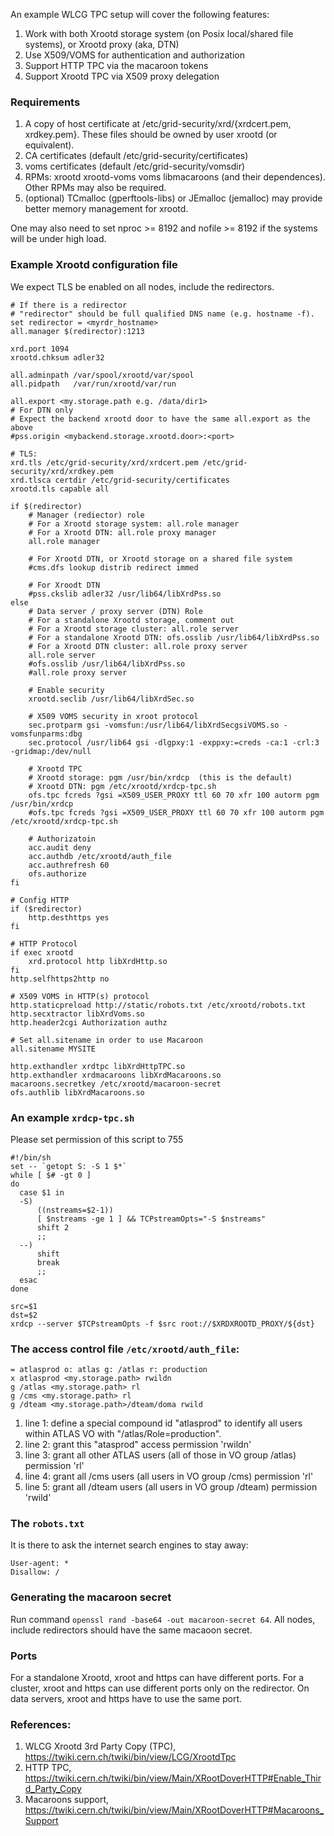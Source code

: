 An example WLCG TPC setup will cover the following features:

1. Work with both Xrootd storage system (on Posix local/shared file systems), or Xrootd proxy (aka, DTN)
1. Use X509/VOMS for authentication and authorization
1. Support HTTP TPC via the macaroon tokens
1. Support Xrootd TPC via X509 proxy delegation

### Requirements
1. A copy of host certificate at /etc/grid-security/xrd/{xrdcert.pem, xrdkey.pem}. These 
files should be owned by user xrootd (or equivalent). 
1. CA certificates (default /etc/grid-security/certificates)
1. voms certificates (default /etc/grid-security/vomsdir)
1. RPMs: xrootd xrootd-voms voms libmacaroons (and their dependences). Other RPMs may also be required.
1. (optional) TCmalloc (gperftools-libs) or JEmalloc (jemalloc) may provide better memory management for xrootd.

One may also need to set nproc >= 8192 and nofile >= 8192 if the systems will be under high load.

### Example Xrootd configuration file
We expect TLS be enabled on all nodes, include the redirectors.
```
# If there is a redirector
# "redirector" should be full qualified DNS name (e.g. hostname -f). 
set redirector = <myrdr_hostname>
all.manager $(redirector):1213

xrd.port 1094
xrootd.chksum adler32

all.adminpath /var/spool/xrootd/var/spool
all.pidpath   /var/run/xrootd/var/run

all.export <my.storage.path e.g. /data/dir1>
# For DTN only
# Expect the backend xrootd door to have the same all.export as the above
#pss.origin <mybackend.storage.xrootd.door>:<port>

# TLS:
xrd.tls /etc/grid-security/xrd/xrdcert.pem /etc/grid-security/xrd/xrdkey.pem
xrd.tlsca certdir /etc/grid-security/certificates
xrootd.tls capable all

if $(redirector)
    # Manager (rediector) role
    # For a Xrootd storage system: all.role manager
    # For a Xrootd DTN: all.role proxy manager
    all.role manager

    # For Xrootd DTN, or Xrootd storage on a shared file system
    #cms.dfs lookup distrib redirect immed

    # For Xroodt DTN
    #pss.ckslib adler32 /usr/lib64/libXrdPss.so
else
    # Data server / proxy server (DTN) Role
    # For a standalone Xrootd storage, comment out
    # For a Xrootd storage cluster: all.role server
    # For a standalone Xrootd DTN: ofs.osslib /usr/lib64/libXrdPss.so
    # For a Xrootd DTN cluster: all.role proxy server
    all.role server
    #ofs.osslib /usr/lib64/libXrdPss.so
    #all.role proxy server

    # Enable security
    xrootd.seclib /usr/lib64/libXrdSec.so

    # X509 VOMS security in xroot protocol
    sec.protparm gsi -vomsfun:/usr/lib64/libXrdSecgsiVOMS.so -vomsfunparms:dbg
    sec.protocol /usr/lib64 gsi -dlgpxy:1 -exppxy:=creds -ca:1 -crl:3 -gridmap:/dev/null

    # Xrootd TPC
    # Xrootd storage: pgm /usr/bin/xrdcp  (this is the default)
    # Xrootd DTN: pgm /etc/xrootd/xrdcp-tpc.sh
    ofs.tpc fcreds ?gsi =X509_USER_PROXY ttl 60 70 xfr 100 autorm pgm /usr/bin/xrdcp
    #ofs.tpc fcreds ?gsi =X509_USER_PROXY ttl 60 70 xfr 100 autorm pgm /etc/xrootd/xrdcp-tpc.sh

    # Authorizatoin
    acc.audit deny
    acc.authdb /etc/xrootd/auth_file
    acc.authrefresh 60
    ofs.authorize
fi

# Config HTTP
if ($redirector)
    http.desthttps yes
fi

# HTTP Protocol
if exec xrootd
    xrd.protocol http libXrdHttp.so
fi
http.selfhttps2http no

# X509 VOMS in HTTP(s) protocol
http.staticpreload http://static/robots.txt /etc/xrootd/robots.txt
http.secxtractor libXrdVoms.so
http.header2cgi Authorization authz

# Set all.sitename in order to use Macaroon
all.sitename MYSITE

http.exthandler xrdtpc libXrdHttpTPC.so
http.exthandler xrdmacaroons libXrdMacaroons.so
macaroons.secretkey /etc/xrootd/macaroon-secret
ofs.authlib libXrdMacaroons.so
```

### An example `xrdcp-tpc.sh` 
Please set permission of this script to 755
```
#!/bin/sh
set -- `getopt S: -S 1 $*`
while [ $# -gt 0 ]
do
  case $1 in
  -S)
      ((nstreams=$2-1))
      [ $nstreams -ge 1 ] && TCPstreamOpts="-S $nstreams"
      shift 2
      ;;
  --)
      shift
      break
      ;;
  esac
done

src=$1
dst=$2
xrdcp --server $TCPstreamOpts -f $src root://$XRDXROOTD_PROXY/${dst}
```

### The access control file `/etc/xrootd/auth_file`:
```
= atlasprod o: atlas g: /atlas r: production
x atlasprod <my.storage.path> rwildn
g /atlas <my.storage.path> rl
g /cms <my.storage.path> rl
g /dteam <my.storage.path>/dteam/doma rwild
```
1. line 1: define a special compound id "atlasprod" to identify all users within ATLAS VO with "/atlas/Role=production".
1. line 2: grant this "atasprod" access permission 'rwildn'
1. line 3: grant all other ATLAS users (all of those in VO group /atlas) permission 'rl'
1. line 4: grant all /cms users (all users in VO group /cms) permission 'rl'
1. line 5: grant all /dteam users (all users in VO group /dteam) permission 'rwild'

### The `robots.txt`
It is there to ask the internet search engines to stay away:
```
User-agent: *
Disallow: / 
```

### Generating the macaroon secret
Run command `openssl rand -base64 -out macaroon-secret 64`. All nodes, include redirectors 
should have the same macaoon secret.

### Ports
For a standalone Xrootd, xroot and https can have different ports. For a cluster, xroot and https can use different
ports only on the redirector. On data servers, xroot and https have to use the same port.

### References:
1. WLCG Xrootd 3rd Party Copy (TPC), https://twiki.cern.ch/twiki/bin/view/LCG/XrootdTpc
1. HTTP TPC, https://twiki.cern.ch/twiki/bin/view/Main/XRootDoverHTTP#Enable_Third_Party_Copy
1. Macaroons support, https://twiki.cern.ch/twiki/bin/view/Main/XRootDoverHTTP#Macaroons_Support
